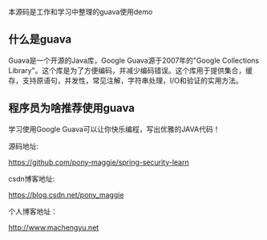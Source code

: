 本源码是工作和学习中整理的guava使用demo

## 什么是guava

Guava是一个开源的Java库，Google Guava源于2007年的"Google Collections Library"。这个库是为了方便编码，并减少编码错误。这个库用于提供集合，缓存，支持原语句，并发性，常见注解，字符串处理，I/O和验证的实用方法。

## 程序员为啥推荐使用guava

学习使用Google Guava可以让你快乐编程，写出优雅的JAVA代码！



源码地址:

https://github.com/pony-maggie/spring-security-learn

csdn博客地址:

https://blog.csdn.net/pony_maggie

个人博客地址：

http://www.machengyu.net



